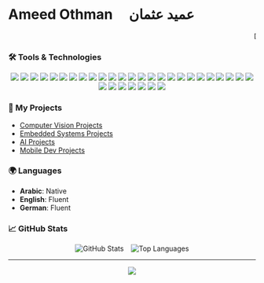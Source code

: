 # Ameed Othman &nbsp;&nbsp;&nbsp; عميد عثمان

<marquee behavior="scroll" direction="left">Data Analyst and Engineer</marquee>

### **🛠️ Tools & Technologies**

<div align="center">
  <img src="https://img.shields.io/badge/Python-3776AB?style=for-the-badge&logo=python&logoColor=white" />
  <img src="https://img.shields.io/badge/SQL-4479A1?style=for-the-badge&logo=mysql&logoColor=white" />
  <img src="https://img.shields.io/badge/Bash-4EAA25?style=for-the-badge&logo=gnu-bash&logoColor=white" />
  <img src="https://img.shields.io/badge/PostgreSQL-316192?style=for-the-badge&logo=postgresql&logoColor=white" />
  <img src="https://img.shields.io/badge/MySQL-4479A1?style=for-the-badge&logo=mysql&logoColor=white" />
  <img src="https://img.shields.io/badge/MongoDB-4EA94B?style=for-the-badge&logo=mongodb&logoColor=white" />
  <img src="https://img.shields.io/badge/Redshift-8C4FFF?style=for-the-badge&logo=amazon-aws&logoColor=white" />
  <img src="https://img.shields.io/badge/Snowflake-29B5E8?style=for-the-badge&logo=snowflake&logoColor=white" />
  <img src="https://img.shields.io/badge/AWS-FF9900?style=for-the-badge&logo=amazonaws&logoColor=white" />
  <img src="https://img.shields.io/badge/Azure-0078D4?style=for-the-badge&logo=microsoftazure&logoColor=white" />
  <img src="https://img.shields.io/badge/GCP-4285F4?style=for-the-badge&logo=google-cloud&logoColor=white" />
  <img src="https://img.shields.io/badge/Airflow-017CEE?style=for-the-badge&logo=apache-airflow&logoColor=white" />
  <img src="https://img.shields.io/badge/Spark-E25A1C?style=for-the-badge&logo=apache-spark&logoColor=white" />
  <img src="https://img.shields.io/badge/Kafka-231F20?style=for-the-badge&logo=apache-kafka&logoColor=white" />
  <img src="https://img.shields.io/badge/dbt-FF694B?style=for-the-badge&logo=dbt&logoColor=white" />
  <img src="https://img.shields.io/badge/Databricks-FF3621?style=for-the-badge&logo=databricks&logoColor=white" />
  <img src="https://img.shields.io/badge/Pandas-150458?style=for-the-badge&logo=pandas&logoColor=white" />
  <img src="https://img.shields.io/badge/NumPy-013243?style=for-the-badge&logo=numpy&logoColor=white" />
  <img src="https://img.shields.io/badge/Tableau-E97627?style=for-the-badge&logo=tableau&logoColor=white" />
  <img src="https://img.shields.io/badge/Power_BI-F2C811?style=for-the-badge&logo=powerbi&logoColor=black" />
  <img src="https://img.shields.io/badge/Jupyter-F37626?style=for-the-badge&logo=jupyter&logoColor=white" />
  <img src="https://img.shields.io/badge/Scikit_Learn-F7931E?style=for-the-badge&logo=scikit-learn&logoColor=white" />
  <img src="https://img.shields.io/badge/TensorFlow-FF6F00?style=for-the-badge&logo=tensorflow&logoColor=white" />
  <img src="https://img.shields.io/badge/PyTorch-EE4C2C?style=for-the-badge&logo=pytorch&logoColor=white" />
  <img src="https://img.shields.io/badge/Keras-D00000?style=for-the-badge&logo=keras&logoColor=white" />
  <img src="https://img.shields.io/badge/Docker-2496ED?style=for-the-badge&logo=docker&logoColor=white" />
  <img src="https://img.shields.io/badge/Kubernetes-326CE5?style=for-the-badge&logo=kubernetes&logoColor=white" />
  <img src="https://img.shields.io/badge/Git-F05032?style=for-the-badge&logo=git&logoColor=white" />
  <img src="https://img.shields.io/badge/GitHub-181717?style=for-the-badge&logo=github&logoColor=white" />
  <img src="https://img.shields.io/badge/Linux-FCC624?style=for-the-badge&logo=linux&logoColor=black" />
  <img src="https://img.shields.io/badge/VS_Code-007ACC?style=for-the-badge&logo=visual-studio-code&logoColor=white" />
  <img src="https://img.shields.io/badge/Terraform-7B42BC?style=for-the-badge&logo=terraform&logoColor=white" />
</div>

### **📁 My Projects**

- [Computer Vision Projects](projects/cv.md)
- [Embedded Systems Projects](projects/embedded_projects.md)
- [AI Projects](projects/ai.md)
- [Mobile Dev Projects](projects/mobile.md)

### **🌍 Languages**

- **Arabic**: Native
- **English**: Fluent
- **German**: Fluent

### **📈 GitHub Stats**

<p align="center">
  <img src="https://github-readme-stats.vercel.app/api?username=Amid68&show_icons=true&theme=radical" alt="GitHub Stats" />
  &ensp;
  <img src="https://github-readme-stats.vercel.app/api/top-langs/?username=Amid68&layout=compact&theme=radical" alt="Top Languages" />
</p>

---

<p align="center">
  <img src="https://readme-typing-svg.herokuapp.com?font=Roboto&size=25&color=F700FF&center=true&vCenter=true&width=500&lines=Thanks+for+visiting+my+profile!;Let's+connect+and+collaborate!+😊" />
</p>
